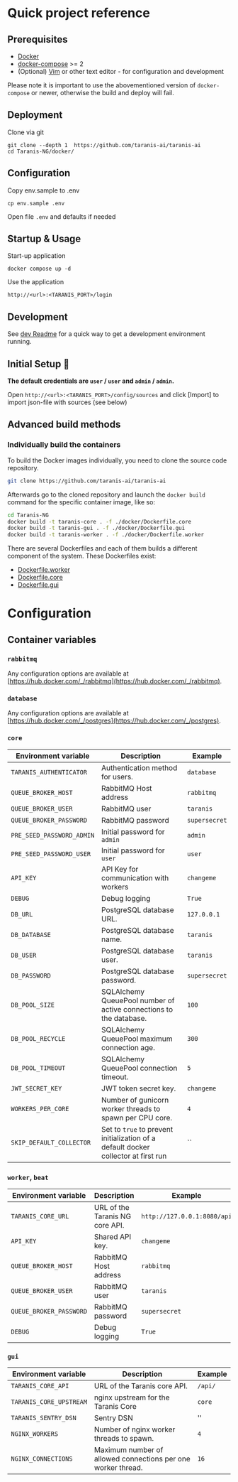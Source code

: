 # Quick project reference

## Prerequisites

- [Docker](https://docs.docker.com/engine/install/)
- [docker-compose](https://docs.docker.com/compose/install/) >= 2
- (Optional) [Vim](https://www.vim.org/) or other text editor - for configuration and development

Please note it is important to use the abovementioned version of
`docker-compose` or newer, otherwise the build and deploy will fail.

## Deployment

Clone via git
```
git clone --depth 1  https://github.com/taranis-ai/taranis-ai
cd Taranis-NG/docker/
```

## Configuration

Copy env.sample to .env
```
cp env.sample .env
```

Open file `.env` and defaults if needed


## Startup & Usage

Start-up application
```
docker compose up -d
```

Use the application
```
http://<url>:<TARANIS_PORT>/login
```

## Development

See [dev Readme](/dev/README.md) for a quick way to get a development environment running.

## Initial Setup 👤

**The default credentials are `user` / `user` and `admin` / `admin`.**

Open `http://<url>:<TARANIS_PORT>/config/sources` and click [Import] to import json-file with sources (see below)


## Advanced build methods

### Individually build the containers

To build the Docker images individually, you need to clone the source code repository.

```bash
git clone https://github.com/taranis-ai/taranis-ai
```

Afterwards go to the cloned repository and launch the `docker build` command for the specific container image, like so:

```bash
cd Taranis-NG
docker build -t taranis-core . -f ./docker/Dockerfile.core
docker build -t taranis-gui . -f ./docker/Dockerfile.gui
docker build -t taranis-worker . -f ./docker/Dockerfile.worker
```

There are several Dockerfiles and each of them builds a different component of the system. These Dockerfiles exist:

- [Dockerfile.worker](Dockerfile.worker)
- [Dockerfile.core](Dockerfile.core)
- [Dockerfile.gui](Dockerfile.gui)

# Configuration

## Container variables

### `rabbitmq`
Any configuration options are available at [https://hub.docker.com/_/rabbitmq](https://hub.docker.com/_/rabbitmq).

### `database`
Any configuration options are available at [https://hub.docker.com/_/postgres](https://hub.docker.com/_/postgres).

### `core`

| Environment variable        | Description | Example |
|-----------------------------|-------------|----------|
| `TARANIS_AUTHENTICATOR`  | Authentication method for users. | `database` |
| `QUEUE_BROKER_HOST`         | RabbitMQ Host address | `rabbitmq` |
| `QUEUE_BROKER_USER`         | RabbitMQ user | `taranis` |
| `QUEUE_BROKER_PASSWORD`     | RabbitMQ password | `supersecret` |
| `PRE_SEED_PASSWORD_ADMIN`   | Initial password for `admin` | `admin` |
| `PRE_SEED_PASSWORD_USER`    | Initial password for `user` | `user` |
| `API_KEY`                   | API Key for communication with workers | `changeme` |
| `DEBUG`                     | Debug logging | `True` |
| `DB_URL`                    | PostgreSQL database URL. | `127.0.0.1` |
| `DB_DATABASE`               | PostgreSQL database name. | `taranis` |
| `DB_USER`                   | PostgreSQL database user. | `taranis` |
| `DB_PASSWORD`               | PostgreSQL database password. | `supersecret` |
| `DB_POOL_SIZE`              | SQLAlchemy QueuePool number of active connections to the database. | `100` |
| `DB_POOL_RECYCLE`           | SQLAlchemy QueuePool maximum connection age. | `300` |
| `DB_POOL_TIMEOUT`           | SQLAlchemy QueuePool connection timeout. | `5` |
| `JWT_SECRET_KEY`            | JWT token secret key. | `changeme` |
| `WORKERS_PER_CORE`          | Number of gunicorn worker threads to spawn per CPU core. | `4` |
| `SKIP_DEFAULT_COLLECTOR`    | Set to `true` to prevent initialization of a default docker collector at first run | `` |


### `worker`, `beat`

| Environment variable        | Description | Example |
|-----------------------------|-------------|----------|
| `TARANIS_CORE_URL`          | URL of the Taranis NG core API. | `http://127.0.0.1:8080/api` |
| `API_KEY`                   | Shared API key. | `changeme` |
| `QUEUE_BROKER_HOST`         | RabbitMQ Host address | `rabbitmq` |
| `QUEUE_BROKER_USER`         | RabbitMQ user | `taranis` |
| `QUEUE_BROKER_PASSWORD`     | RabbitMQ password | `supersecret` |
| `DEBUG`                     | Debug logging | `True` |


### `gui`

| Environment variable          | Description | Example |
|-------------------------------|-------------|----------|
| `TARANIS_CORE_API`      | URL of the Taranis core API. | `/api/` |
| `TARANIS_CORE_UPSTREAM` | nginx upstream for the Taranis Core | `core` |
| `TARANIS_SENTRY_DSN`    | Sentry DSN | '' |
| `NGINX_WORKERS`         | Number of nginx worker threads to spawn. | `4` |
| `NGINX_CONNECTIONS`     | Maximum number of allowed connections per one worker thread. | `16` |

